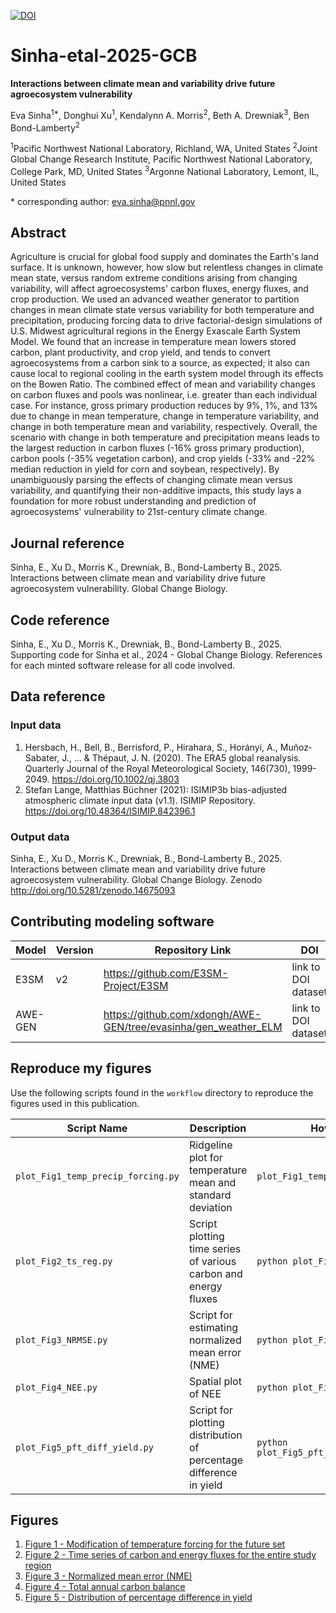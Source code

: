[![DOI](https://zenodo.org/badge/DOI/10.5281/zenodo.14682898.svg)](https://doi.org/10.5281/zenodo.14682898)

# Sinha-etal-2025-GCB

**Interactions between climate mean and variability drive future agroecosystem vulnerability**

Eva Sinha<sup>1\*</sup>, Donghui Xu<sup>1</sup>, Kendalynn A. Morris<sup>2</sup>, Beth A. Drewniak<sup>3</sup>, Ben Bond-Lamberty<sup>2</sup>

<sup>1</sup>Pacific Northwest National Laboratory, Richland, WA, United States
<sup>2</sup>Joint Global Change Research Institute, Pacific Northwest National Laboratory, College Park, MD, United States
<sup>3</sup>Argonne National Laboratory, Lemont, IL, United States

\* corresponding author:  eva.sinha@pnnl.gov

## Abstract
Agriculture is crucial for global food supply and dominates the Earth's land surface. It is unknown, however, how slow but relentless changes in climate mean state, versus random extreme conditions arising from changing variability, will affect agroecosystems' carbon fluxes, energy fluxes, and crop production. We used an advanced weather generator to partition changes in mean climate state versus variability for both temperature and precipitation, producing forcing data to drive factorial-design simulations of U.S. Midwest agricultural regions in the Energy Exascale Earth System Model.
We found that an increase in temperature mean lowers stored carbon, plant productivity, and crop yield, and tends to convert agroecosystems from a carbon sink to a source, as expected; it also can cause local to regional cooling in the earth system model through its effects on the Bowen Ratio.
The combined effect of mean and variability changes on carbon fluxes and pools was nonlinear, i.e. greater than each individual case. For instance, gross primary production reduces by 9%, 1%, and 13% due to change in mean temperature, change in temperature variability, and change in both temperature mean and variability, respectively. Overall, the scenario with change in both temperature and precipitation means leads to the largest reduction in carbon fluxes (-16% gross primary production), carbon pools (-35% vegetation carbon), and crop yields (-33% and -22% median reduction in yield for corn and soybean, respectively). By unambiguously parsing the effects of changing climate mean versus variability, and quantifying their non-additive impacts, this study lays a foundation for more robust understanding and prediction of agroecosystems' vulnerability to 21st-century climate change.


## Journal reference
Sinha, E., Xu D., Morris K., Drewniak, B., Bond-Lamberty B., 2025. Interactions between climate mean and variability drive future agroecosystem vulnerability. Global Change Biology.

## Code reference
Sinha, E., Xu D., Morris K., Drewniak, B., Bond-Lamberty B., 2025. Supporting code for Sinha et al., 2024 - Global Change Biology.
References for each minted software release for all code involved.  

## Data reference

### Input data
1. Hersbach, H., Bell, B., Berrisford, P., Hirahara, S., Horányi, A., Muñoz‐Sabater, J., ... & Thépaut, J. N. (2020). The ERA5 global reanalysis. Quarterly Journal of the Royal Meteorological Society, 146(730), 1999-2049. https://doi.org/10.1002/qj.3803 
2. Stefan Lange, Matthias Büchner (2021): ISIMIP3b bias-adjusted atmospheric climate input data (v1.1). ISIMIP Repository.  https://doi.org/10.48364/ISIMIP.842396.1


### Output data
Sinha, E., Xu D., Morris K., Drewniak, B., Bond-Lamberty B., 2025. Interactions between climate mean and variability drive future agroecosystem vulnerability. Global Change Biology. Zenodo http://doi.org/10.5281/zenodo.14675093


## Contributing modeling software
| Model | Version | Repository Link | DOI |
|-------|---------|-----------------|-----|
| E3SM | v2 | https://github.com/E3SM-Project/E3SM | link to DOI dataset |
| AWE-GEN |  | https://github.com/xdongh/AWE-GEN/tree/evasinha/gen_weather_ELM | link to DOI dataset |

## Reproduce my figures
Use the following scripts found in the `workflow` directory to reproduce the figures used in this publication.


| Script Name | Description | How to Run |
| --- | --- | --- |
| `plot_Fig1_temp_precip_forcing.py` | Ridgeline plot for temperature mean and standard deviation | `plot_Fig1_temp_precip_forcing.py` |
| `plot_Fig2_ts_reg.py` | Script plotting time series of various carbon and energy fluxes | `python plot_Fig2_ts_reg.py` |
| `plot_Fig3_NRMSE.py` | Script for estimating normalized mean error (NME) | `python plot_Fig3_NRMSE.py` |
| `plot_Fig4_NEE.py` | Spatial plot of NEE | `python plot_Fig4_NEE.py` |
| `plot_Fig5_pft_diff_yield.py` | Script for plotting distribution of percentage difference in yield | `python plot_Fig5_pft_diff_yield.py` |

## Figures

1. [Figure 1 - Modification of temperature forcing for the future set](figures/fig_forc_TBOT.png)
2. [Figure 2 - Time series of carbon and energy fluxes for the entire study region](figures/Carbon_Energy_flux_var_ts_select_sets_last20yrs.png)
3. [Figure 3 - Normalized mean error (NME)](figures/NME_heatmap.png)
4. [Figure 4 - Total annual carbon balance](figures/All_sets_NEE.png)
5. [Figure 5 - Distribution of percentage difference in yield](figures/pft_percent_difference_boxplot_DMYIELD.png)
